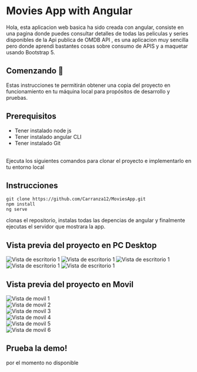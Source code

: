 # Movies App with Angular

Hola, esta aplicacion web basica ha sido creada con angular, consiste en una pagina donde puedes consultar detalles de todas las peliculas y series disponibles de la Api publica de OMDB API , es una aplicacion muy sencilla pero donde aprendi bastantes cosas sobre consumo de APIS y a maquetar usando Bootstrap 5.


## Comenzando 🚀
Estas instrucciones te permitirán obtener una copia del proyecto en funcionamiento en tu máquina local para propósitos de desarrollo y pruebas.
<br/>

## Prerequisitos
- Tener instalado node js 
- Tener instalado angular CLI
- Tener instalado Git
<br/>
Ejecuta los siguientes comandos para clonar el proyecto e implementarlo en tu entorno local

## Instrucciones
```
git clone https://github.com/Carranza12/MoviesApp.git
npm install
ng serve
```


clonas el repositorio, instalas todas las depencias de angular y finalmente ejecutas el servidor que mostrara la app.

## Vista previa del proyecto en PC Desktop
![Vista de escritorio 1 ](https://github.com/Carranza12/MoviesApp/blob/master/src/assets/pc1.PNG)
![Vista de escritorio 1 ](https://github.com/Carranza12/MoviesApp/blob/master/src/assets/pc2.PNG)
![Vista de escritorio 1 ](https://github.com/Carranza12/MoviesApp/blob/master/src/assets/pc3.PNG)
![Vista de escritorio 1 ](https://github.com/Carranza12/MoviesApp/blob/master/src/assets/pc4.PNG)
![Vista de escritorio 1 ](https://github.com/Carranza12/MoviesApp/blob/master/src/assets/pc1.PNG)

## Vista previa del proyecto en Movil 

![Vista de movil 1 ](https://github.com/Carranza12/MoviesApp/blob/master/src/assets/movil1.PNG)<br/>
![Vista de movil 2 ](https://github.com/Carranza12/MoviesApp/blob/master/src/assets/movil2.PNG)<br/>
![Vista de movil 3 ](https://github.com/Carranza12/MoviesApp/blob/master/src/assets/movil3.PNG)<br/>
![Vista de movil 4 ](https://github.com/Carranza12/MoviesApp/blob/master/src/assets/movil4.PNG)<br/>
![Vista de movil 5 ](https://github.com/Carranza12/MoviesApp/blob/master/src/assets/movil5.PNG)<br/>
![Vista de movil 6 ](https://github.com/Carranza12/MoviesApp/blob/master/src/assets/movil16.PNG)<br/>

## Prueba la demo!

por el momento no disponible
